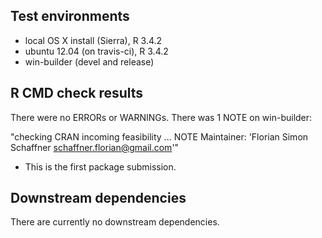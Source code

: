 ## Test environments
* local OS X install (Sierra), R 3.4.2
* ubuntu 12.04 (on travis-ci), R 3.4.2
* win-builder (devel and release)

## R CMD check results
There were no ERRORs or WARNINGs. There was 1 NOTE on win-builder:

"checking CRAN incoming feasibility ... NOTE
Maintainer: 'Florian Simon Schaffner <schaffner.florian@gmail.com>'"

* This is the first package submission.

## Downstream dependencies
There are currently no downstream dependencies.
